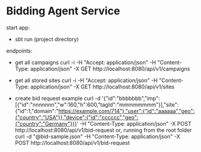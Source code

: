 # Bidding Agent Service

start app:
- sbt run (project directory)

endpoints:
- get all campaigns
  curl -i -H "Accept: application/json" -H "Content-Type: application/json" -X GET http://localhost:8080/api/v1/campaigns

- get all stored sites
  curl -i -H "Accept: application/json" -H "Content-Type: application/json" -X GET http://localhost:8080/api/v1/sites

- create bid request example
  curl -d '{"id":"bbbbbbb","imp":[{"id":"nnnnnnn","w":160,"h":600,"tagId":"mmmmmmmm"}],"site":{"id":1,"domain":"https://example.com/714"},"user":{"id":"aaaaaa","geo":{"country":"USA"}},"device":{"id":"cccccc","geo":{"country":"Germany"}}}' -H "Content-Type: application/json" -X POST http://localhost:8080/api/v1/bid-request
  or, running from the root folder
  curl -d "@bid-sample.json" -H "Content-Type: application/json" -X POST http://localhost:8080/api/v1/bid-request